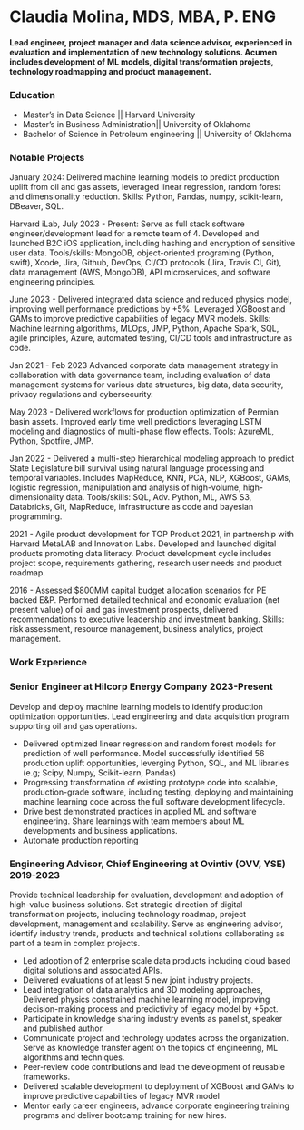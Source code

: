 # Claudia Molina, MDS, MBA, P. ENG
#### Lead engineer, project manager and data science advisor, experienced in evaluation and implementation of new technology solutions. Acumen includes development of ML models, digital transformation projects, technology roadmapping and product management.

### Education
- Master’s in Data Science || Harvard University
- Master’s in Business Administration|| University of Oklahoma                 
- Bachelor of Science in Petroleum engineering || University of Oklahoma

### Notable Projects
January 2024: Delivered machine learning models to predict production uplift from oil and gas assets, leveraged linear regression, random forest and dimensionality reduction. Skills: Python, Pandas, numpy, scikit-learn, DBeaver, SQL.

Harvard iLab, July 2023 - Present: Serve as full stack software engineer/development lead for a remote team of 4. Developed and launched B2C iOS application, including hashing and encryption of sensitive user data. Tools/skills: MongoDB, object-oriented programing (Python, swift),  Xcode, Jira, Github, DevOps, CI/CD protocols (Jira, Travis CI, Git),  data management  (AWS, MongoDB), API microservices, and software engineering principles.

June 2023 - Delivered integrated data science and reduced physics model, improving well performance predictions  by +5%. Leveraged XGBoost and GAMs to improve predictive capabilities of legacy MVR models. Skills: Machine learning algorithms, MLOps,  JMP, Python, Apache Spark, SQL, agile principles, Azure, automated testing, CI/CD tools and infrastructure as code.

Jan 2021 - Feb 2023 Advanced corporate data management strategy in collaboration with data governance team, including evaluation of data management systems for various data structures, big data, data security, privacy regulations and cybersecurity.

May 2023 - Delivered workflows for production optimization of  Permian basin assets. Improved early time well predictions leveraging LSTM modeling and diagnostics of multi-phase flow effects. Tools: AzureML, Python, Spotfire, JMP.

Jan 2022 - Delivered a multi-step hierarchical modeling approach to predict State Legislature bill survival using natural language processing and temporal variables. Includes MapReduce, KNN, PCA, NLP, XGBoost, GAMs, logistic regression,  manipulation and analysis of high-volume, high-dimensionality data. Tools/skills: SQL, Adv. Python, ML, AWS S3, Databricks, Git, MapReduce, infrastructure as code and bayesian programming.

2021 - Agile product development for TOP Product 2021, in partnership with Harvard MetaLAB and Innovation Labs. Developed and launched digital products promoting data literacy. Product development cycle includes project scope, requirements gathering, research user needs and product roadmap. 

2016 - Assessed $800MM capital budget allocation scenarios for PE backed E&P. Performed detailed technical and economic evaluation (net present value) of oil and gas investment prospects, delivered recommendations to executive leadership and investment banking. Skills: risk assessment, resource management, business analytics, project management.

### Work Experience
### Senior Engineer at Hilcorp Energy Company                                                                                                                            2023-Present
Develop and deploy machine learning models to identify production optimization opportunities. Lead engineering and data acquisition program supporting oil and gas operations.
- Delivered optimized linear regression and random forest models for prediction of well performance. Model successfully identified 56 production uplift opportunities, leverging  Python, SQL, and ML libraries (e.g; Scipy, Numpy, Scikit-learn, Pandas)
- Progressing transformation of existing prototype code into scalable, production-grade software, including testing, deploying and maintaining machine learning code across the full software development lifecycle. 
- Drive best demonstrated practices in applied ML and software engineering. Share learnings with team members about ML developments and business applications.
- Automate production reporting 

### Engineering Advisor, Chief Engineering at Ovintiv (OVV, YSE)                                                                                                         2019-2023

Provide technical leadership for evaluation, development and adoption of high-value business solutions. Set strategic direction of digital transformation projects, including technology roadmap, project development, management and scalability. 
Serve as engineering advisor, identify industry trends, products and technical solutions collaborating as part of a team in complex projects. 
 - Led adoption of 2 enterprise scale data products including cloud based digital solutions and associated APIs.
 - Delivered evaluations of at least 5 new joint industry projects.
 - Lead integration of data analytics and 3D modeling approaches,   Delivered physics constrained machine learning model, improving decision-making process and predictivity of legacy model by +5pct.
 - Participate in knowledge sharing industry events as panelist, speaker and published author.
 - Communicate project and technology updates across the organization. Serve as knowledge transfer agent on the topics of engineering,  ML algorithms and techniques.
 - Peer-review code contributions and lead the development of reusable frameworks.
 - Delivered scalable development to deployment of  XGBoost and GAMs to improve predictive capabilities of legacy MVR model
 - Mentor early career engineers, advance corporate engineering training programs and deliver bootcamp training for new hires.

 
